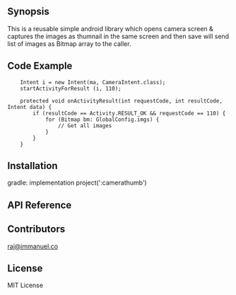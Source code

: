 ## Synopsis

This is a reusable simple android library which opens camera screen & captures the images as thumnail in the same screen and then save will send list of images as Bitmap array to the caller.

## Code Example

		Intent i = new Intent(ma, CameraIntent.class);
        startActivityForResult (i, 110);

		protected void onActivityResult(int requestCode, int resultCode, Intent data) {
			if (resultCode == Activity.RESULT_OK && requestCode == 110) {
				for (Bitmap bm: GlobalConfig.imgs) {
					// Get all images
				}
			}
		}

## Installation

gradle: implementation project(':camerathumb')


## API Reference





## Contributors

raj@immanuel.co

## License

MIT License
